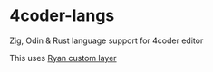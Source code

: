 # 4coder-langs
Zig, Odin &amp; Rust language support for 4coder editor

This uses [Ryan custom layer](https://github.com/Dion-Systems/4coder_fleury)
